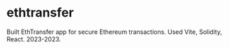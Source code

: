 # ethtransfer

Built EthTransfer app for secure Ethereum transactions. Used Vite, Solidity, React. 2023-2023.
